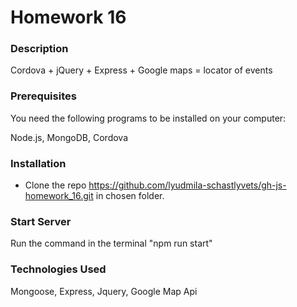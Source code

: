 # Homework 16

### Description

Cordova + jQuery + Express + Google maps = locator of events

### Prerequisites

You need the following programs to be installed on your computer:

Node.js, MongoDB, Cordova

###  Installation

* Clone the repo https://github.com/lyudmila-schastlyvets/gh-js-homework_16.git in chosen folder.
 
### Start Server
Run the command in the terminal "npm run start"

### Technologies Used

Mongoose, Express, Jquery, Google Map Api
